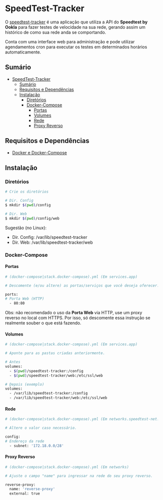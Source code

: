 # SpeedTest-Tracker

O [speedtest-tracker](https://docs.speedtest-tracker.dev/) é uma aplicação que utiliza a API do **Speedtest by Ookla** para fazer testes de velocidade na sua rede, gerando assim um histórico de como sua rede anda se comportando. 

Conta com uma interface web para administração e pode utilizar agendamentos cron para executar os testes em determinados horários automaticamente.


## Sumário
- [SpeedTest-Tracker](#speedtest-tracker)
  - [Sumário](#sumário)
  - [Requisitos e Dependências](#requisitos-e-dependências)
  - [Instalação](#instalação)
    - [Diretórios](#diretórios)
    - [Docker-Compose](#docker-compose)
      - [Portas](#portas)
      - [Volumes](#volumes)
      - [Rede](#rede)
      - [Proxy Reverso](#proxy-reverso)


## Requisitos e Dependências

- [Docker e Docker-Compose](https://docs.docker.com/)

## Instalação

### Diretórios

```bash
# Crie os diretórios

# Dir. Config
$ mkdir $(pwd)/config

# Dir. Web
$ mkdir $(pwd)/config/web
```

Sugestão (no Linux):

- Dir. Config: /var/lib/speedtest-tracker
- Dir. Web: /var/lib/speedtest-tracker/web

### Docker-Compose

#### Portas

```bash
# (docker-compose|stack.docker-compose).yml (Em services.app)

# Descomente (e/ou altere) as portas/serviços que você deseja oferecer.

ports:
# Porta Web (HTTP)
  - 80:80
```

Obs: não recomendado o uso da **Porta Web** via HTTP, use um proxy reverso no local com HTTPS. Por isso, só descomente essa instrução se realmente souber o que está fazendo.

#### Volumes

```bash
# (docker-compose|stack.docker-compose).yml (Em services.app)

# Aponte para as pastas criadas anteriormente.

# Antes
volumes:
  - $(pwd)/speedtest-tracker:/config
  - $(pwd)/speedtest-tracker/web:/etc/ssl/web

# Depois (exemplo)
volumes:
  - /var/lib/speedtest-tracker:/config
  - /var/lib/speedtest-tracker/web:/etc/ssl/web
```

#### Rede

```bash 
# (docker-compose|stack.docker-compose).yml (Em networks.speedtest-net.ipam)

# Altere o valor caso necessário. 

config:
# Endereço da rede
  - subnet: '172.18.0.0/28'
```

#### Proxy Reverso

```bash
# (docker-compose|stack.docker-compose).yml (Em networks)

# Ajuste o campo "name" para ingressar na rede do seu proxy reverso.

reverse-proxy:
  name: 'reverse-proxy'
  external: true
```